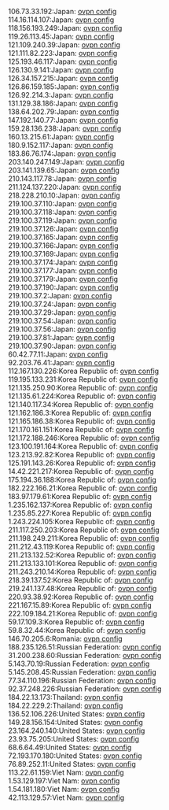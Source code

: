 106.73.33.192:Japan: [ovpn config](vpn/106_73_33_192.ovpn)  
114.16.114.107:Japan: [ovpn config](vpn/114_16_114_107.ovpn)  
118.156.193.249:Japan: [ovpn config](vpn/118_156_193_249.ovpn)  
119.26.113.45:Japan: [ovpn config](vpn/119_26_113_45.ovpn)  
121.109.240.39:Japan: [ovpn config](vpn/121_109_240_39.ovpn)  
121.111.82.223:Japan: [ovpn config](vpn/121_111_82_223.ovpn)  
125.193.46.117:Japan: [ovpn config](vpn/125_193_46_117.ovpn)  
126.130.9.141:Japan: [ovpn config](vpn/126_130_9_141.ovpn)  
126.34.157.215:Japan: [ovpn config](vpn/126_34_157_215.ovpn)  
126.86.159.185:Japan: [ovpn config](vpn/126_86_159_185.ovpn)  
126.92.214.3:Japan: [ovpn config](vpn/126_92_214_3.ovpn)  
131.129.38.186:Japan: [ovpn config](vpn/131_129_38_186.ovpn)  
138.64.202.79:Japan: [ovpn config](vpn/138_64_202_79.ovpn)  
147.192.140.77:Japan: [ovpn config](vpn/147_192_140_77.ovpn)  
159.28.136.238:Japan: [ovpn config](vpn/159_28_136_238.ovpn)  
160.13.215.61:Japan: [ovpn config](vpn/160_13_215_61.ovpn)  
180.9.152.117:Japan: [ovpn config](vpn/180_9_152_117.ovpn)  
183.86.76.174:Japan: [ovpn config](vpn/183_86_76_174.ovpn)  
203.140.247.149:Japan: [ovpn config](vpn/203_140_247_149.ovpn)  
203.141.139.65:Japan: [ovpn config](vpn/203_141_139_65.ovpn)  
210.143.117.78:Japan: [ovpn config](vpn/210_143_117_78.ovpn)  
211.124.137.220:Japan: [ovpn config](vpn/211_124_137_220.ovpn)  
218.228.210.10:Japan: [ovpn config](vpn/218_228_210_10.ovpn)  
219.100.37.110:Japan: [ovpn config](vpn/219_100_37_110.ovpn)  
219.100.37.118:Japan: [ovpn config](vpn/219_100_37_118.ovpn)  
219.100.37.119:Japan: [ovpn config](vpn/219_100_37_119.ovpn)  
219.100.37.126:Japan: [ovpn config](vpn/219_100_37_126.ovpn)  
219.100.37.165:Japan: [ovpn config](vpn/219_100_37_165.ovpn)  
219.100.37.166:Japan: [ovpn config](vpn/219_100_37_166.ovpn)  
219.100.37.169:Japan: [ovpn config](vpn/219_100_37_169.ovpn)  
219.100.37.174:Japan: [ovpn config](vpn/219_100_37_174.ovpn)  
219.100.37.177:Japan: [ovpn config](vpn/219_100_37_177.ovpn)  
219.100.37.179:Japan: [ovpn config](vpn/219_100_37_179.ovpn)  
219.100.37.190:Japan: [ovpn config](vpn/219_100_37_190.ovpn)  
219.100.37.2:Japan: [ovpn config](vpn/219_100_37_2.ovpn)  
219.100.37.24:Japan: [ovpn config](vpn/219_100_37_24.ovpn)  
219.100.37.29:Japan: [ovpn config](vpn/219_100_37_29.ovpn)  
219.100.37.54:Japan: [ovpn config](vpn/219_100_37_54.ovpn)  
219.100.37.56:Japan: [ovpn config](vpn/219_100_37_56.ovpn)  
219.100.37.81:Japan: [ovpn config](vpn/219_100_37_81.ovpn)  
219.100.37.90:Japan: [ovpn config](vpn/219_100_37_90.ovpn)  
60.42.77.11:Japan: [ovpn config](vpn/60_42_77_11.ovpn)  
92.203.76.41:Japan: [ovpn config](vpn/92_203_76_41.ovpn)  
112.167.130.226:Korea Republic of: [ovpn config](vpn/112_167_130_226.ovpn)  
119.195.133.231:Korea Republic of: [ovpn config](vpn/119_195_133_231.ovpn)  
121.135.250.90:Korea Republic of: [ovpn config](vpn/121_135_250_90.ovpn)  
121.135.61.224:Korea Republic of: [ovpn config](vpn/121_135_61_224.ovpn)  
121.140.117.34:Korea Republic of: [ovpn config](vpn/121_140_117_34.ovpn)  
121.162.186.3:Korea Republic of: [ovpn config](vpn/121_162_186_3.ovpn)  
121.165.186.38:Korea Republic of: [ovpn config](vpn/121_165_186_38.ovpn)  
121.170.161.151:Korea Republic of: [ovpn config](vpn/121_170_161_151.ovpn)  
121.172.188.246:Korea Republic of: [ovpn config](vpn/121_172_188_246.ovpn)  
123.100.191.164:Korea Republic of: [ovpn config](vpn/123_100_191_164.ovpn)  
123.213.92.82:Korea Republic of: [ovpn config](vpn/123_213_92_82.ovpn)  
125.191.143.26:Korea Republic of: [ovpn config](vpn/125_191_143_26.ovpn)  
14.42.221.217:Korea Republic of: [ovpn config](vpn/14_42_221_217.ovpn)  
175.194.36.188:Korea Republic of: [ovpn config](vpn/175_194_36_188.ovpn)  
182.222.166.21:Korea Republic of: [ovpn config](vpn/182_222_166_21.ovpn)  
183.97.179.61:Korea Republic of: [ovpn config](vpn/183_97_179_61.ovpn)  
1.235.162.137:Korea Republic of: [ovpn config](vpn/1_235_162_137.ovpn)  
1.235.85.227:Korea Republic of: [ovpn config](vpn/1_235_85_227.ovpn)  
1.243.224.105:Korea Republic of: [ovpn config](vpn/1_243_224_105.ovpn)  
211.117.250.203:Korea Republic of: [ovpn config](vpn/211_117_250_203.ovpn)  
211.198.249.211:Korea Republic of: [ovpn config](vpn/211_198_249_211.ovpn)  
211.212.43.119:Korea Republic of: [ovpn config](vpn/211_212_43_119.ovpn)  
211.213.132.52:Korea Republic of: [ovpn config](vpn/211_213_132_52.ovpn)  
211.213.133.101:Korea Republic of: [ovpn config](vpn/211_213_133_101.ovpn)  
211.243.210.14:Korea Republic of: [ovpn config](vpn/211_243_210_14.ovpn)  
218.39.137.52:Korea Republic of: [ovpn config](vpn/218_39_137_52.ovpn)  
219.241.137.48:Korea Republic of: [ovpn config](vpn/219_241_137_48.ovpn)  
220.93.38.92:Korea Republic of: [ovpn config](vpn/220_93_38_92.ovpn)  
221.167.15.89:Korea Republic of: [ovpn config](vpn/221_167_15_89.ovpn)  
222.109.184.21:Korea Republic of: [ovpn config](vpn/222_109_184_21.ovpn)  
59.17.109.3:Korea Republic of: [ovpn config](vpn/59_17_109_3.ovpn)  
59.8.32.44:Korea Republic of: [ovpn config](vpn/59_8_32_44.ovpn)  
146.70.205.6:Romania: [ovpn config](vpn/146_70_205_6.ovpn)  
188.235.126.51:Russian Federation: [ovpn config](vpn/188_235_126_51.ovpn)  
31.200.238.60:Russian Federation: [ovpn config](vpn/31_200_238_60.ovpn)  
5.143.70.19:Russian Federation: [ovpn config](vpn/5_143_70_19.ovpn)  
5.145.208.45:Russian Federation: [ovpn config](vpn/5_145_208_45.ovpn)  
77.34.110.196:Russian Federation: [ovpn config](vpn/77_34_110_196.ovpn)  
92.37.248.226:Russian Federation: [ovpn config](vpn/92_37_248_226.ovpn)  
184.22.13.173:Thailand: [ovpn config](vpn/184_22_13_173.ovpn)  
184.22.229.2:Thailand: [ovpn config](vpn/184_22_229_2.ovpn)  
136.52.106.226:United States: [ovpn config](vpn/136_52_106_226.ovpn)  
149.28.156.154:United States: [ovpn config](vpn/149_28_156_154.ovpn)  
23.164.240.140:United States: [ovpn config](vpn/23_164_240_140.ovpn)  
23.93.75.205:United States: [ovpn config](vpn/23_93_75_205.ovpn)  
68.6.64.49:United States: [ovpn config](vpn/68_6_64_49.ovpn)  
72.193.170.180:United States: [ovpn config](vpn/72_193_170_180.ovpn)  
76.89.252.11:United States: [ovpn config](vpn/76_89_252_11.ovpn)  
113.22.61.159:Viet Nam: [ovpn config](vpn/113_22_61_159.ovpn)  
1.53.129.197:Viet Nam: [ovpn config](vpn/1_53_129_197.ovpn)  
1.54.181.180:Viet Nam: [ovpn config](vpn/1_54_181_180.ovpn)  
42.113.129.57:Viet Nam: [ovpn config](vpn/42_113_129_57.ovpn)  
